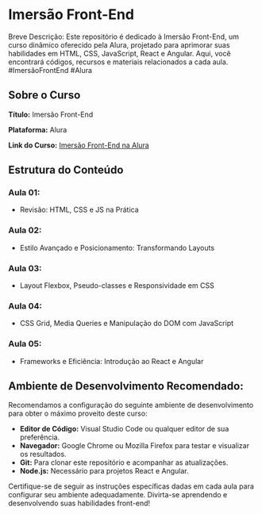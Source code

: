 # Imersão Front-End

Breve Descrição: 
Este repositório é dedicado à Imersão Front-End, um curso dinâmico oferecido pela Alura, projetado para aprimorar suas habilidades em HTML, CSS, JavaScript, React e Angular. Aqui, você encontrará códigos, recursos e materiais relacionados a cada aula. #ImersãoFrontEnd #Alura

## Sobre o Curso

**Título:** Imersão Front-End

**Plataforma:** Alura

**Link do Curso:** [Imersão Front-End na Alura](https://cursos.alura.com.br/imersao)

## Estrutura do Conteúdo

### Aula 01:
- Revisão: HTML, CSS e JS na Prática

### Aula 02:
- Estilo Avançado e Posicionamento: Transformando Layouts

### Aula 03:
- Layout Flexbox, Pseudo-classes e Responsividade em CSS

### Aula 04:
- CSS Grid, Media Queries e Manipulação do DOM com JavaScript

### Aula 05:
- Frameworks e Eficiência: Introdução ao React e Angular

## Ambiente de Desenvolvimento Recomendado:

Recomendamos a configuração do seguinte ambiente de desenvolvimento para obter o máximo proveito deste curso:

- **Editor de Código:** Visual Studio Code ou qualquer editor de sua preferência.
- **Navegador:** Google Chrome ou Mozilla Firefox para testar e visualizar os resultados.
- **Git:** Para clonar este repositório e acompanhar as atualizações.
- **Node.js:** Necessário para projetos React e Angular.

Certifique-se de seguir as instruções específicas dadas em cada aula para configurar seu ambiente adequadamente. Divirta-se aprendendo e desenvolvendo suas habilidades front-end!